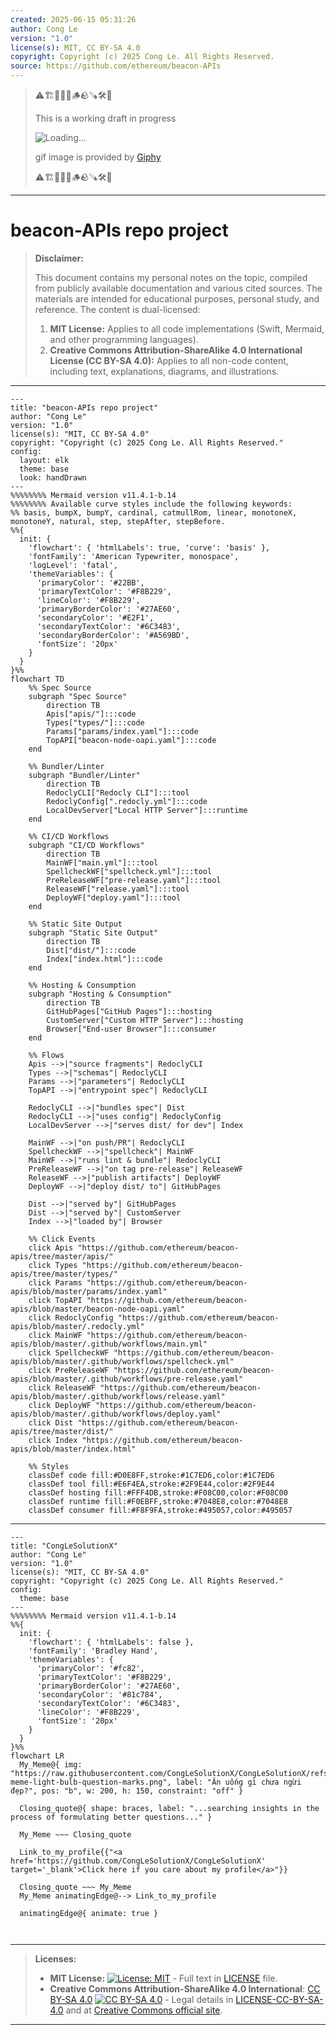 ```yaml
---
created: 2025-06-15 05:31:26
author: Cong Le
version: "1.0"
license(s): MIT, CC BY-SA 4.0
copyright: Copyright (c) 2025 Cong Le. All Rights Reserved.
source: https://github.com/ethereum/beacon-APIs
---
```



> ⚠️🏗️🚧🦺🧱🪵🪨🪚🛠️👷
> 
> This is a working draft in progress
> 
> ![Loading...](https://media0.giphy.com/media/v1.Y2lkPTc5MGI3NjExZDM0MXNyaTMzc2g4dDJ1amhxd3hmM2hwdWFvbG14cnIzcWx5cGl4ayZlcD12MV9pbnRlcm5hbF9naWZfYnlfaWQmY3Q9Zw/2PL2ikbz6hGtzLIqtE/giphy.gif)
>
> gif image is provided by [Giphy](https://giphy.com)
> 
> ⚠️🏗️🚧🦺🧱🪵🪨🪚🛠️👷


----




# beacon-APIs repo project
> **Disclaimer:**
>
> This document contains my personal notes on the topic,
> compiled from publicly available documentation and various cited sources.
> The materials are intended for educational purposes, personal study, and reference.
> The content is dual-licensed:
> 1. **MIT License:** Applies to all code implementations (Swift, Mermaid, and other programming languages).
> 2. **Creative Commons Attribution-ShareAlike 4.0 International License (CC BY-SA 4.0):** Applies to all non-code content, including text, explanations, diagrams, and illustrations.
---


```mermaid
---
title: "beacon-APIs repo project"
author: "Cong Le"
version: "1.0"
license(s): "MIT, CC BY-SA 4.0"
copyright: "Copyright (c) 2025 Cong Le. All Rights Reserved."
config:
  layout: elk
  theme: base
  look: handDrawn
---
%%%%%%%% Mermaid version v11.4.1-b.14
%%%%%%%% Available curve styles include the following keywords:
%% basis, bumpX, bumpY, cardinal, catmullRom, linear, monotoneX, monotoneY, natural, step, stepAfter, stepBefore.
%%{
  init: {
    'flowchart': { 'htmlLabels': true, 'curve': 'basis' },
    'fontFamily': 'American Typewriter, monospace',
    'logLevel': 'fatal',
    'themeVariables': {
      'primaryColor': '#22BB',
      'primaryTextColor': '#F8B229',
      'lineColor': '#F8B229',
      'primaryBorderColor': '#27AE60',
      'secondaryColor': '#E2F1',
      'secondaryTextColor': '#6C3483',
      'secondaryBorderColor': '#A569BD',
      'fontSize': '20px'
    }
  }
}%%
flowchart TD
    %% Spec Source
    subgraph "Spec Source" 
        direction TB
        Apis["apis/"]:::code
        Types["types/"]:::code
        Params["params/index.yaml"]:::code
        TopAPI["beacon-node-oapi.yaml"]:::code
    end

    %% Bundler/Linter
    subgraph "Bundler/Linter" 
        direction TB
        RedoclyCLI["Redocly CLI"]:::tool
        RedoclyConfig[".redocly.yml"]:::code
        LocalDevServer["Local HTTP Server"]:::runtime
    end

    %% CI/CD Workflows
    subgraph "CI/CD Workflows" 
        direction TB
        MainWF["main.yml"]:::tool
        SpellcheckWF["spellcheck.yml"]:::tool
        PreReleaseWF["pre-release.yaml"]:::tool
        ReleaseWF["release.yaml"]:::tool
        DeployWF["deploy.yaml"]:::tool
    end

    %% Static Site Output
    subgraph "Static Site Output"
        direction TB
        Dist["dist/"]:::code
        Index["index.html"]:::code
    end

    %% Hosting & Consumption
    subgraph "Hosting & Consumption"
        direction TB
        GitHubPages["GitHub Pages"]:::hosting
        CustomServer["Custom HTTP Server"]:::hosting
        Browser["End-user Browser"]:::consumer
    end

    %% Flows
    Apis -->|"source fragments"| RedoclyCLI
    Types -->|"schemas"| RedoclyCLI
    Params -->|"parameters"| RedoclyCLI
    TopAPI -->|"entrypoint spec"| RedoclyCLI

    RedoclyCLI -->|"bundles spec"| Dist
    RedoclyCLI -->|"uses config"| RedoclyConfig
    LocalDevServer -->|"serves dist/ for dev"| Index

    MainWF -->|"on push/PR"| RedoclyCLI
    SpellcheckWF -->|"spellcheck"| MainWF
    MainWF -->|"runs lint & bundle"| RedoclyCLI
    PreReleaseWF -->|"on tag pre-release"| ReleaseWF
    ReleaseWF -->|"publish artifacts"| DeployWF
    DeployWF -->|"deploy dist/ to"| GitHubPages

    Dist -->|"served by"| GitHubPages
    Dist -->|"served by"| CustomServer
    Index -->|"loaded by"| Browser

    %% Click Events
    click Apis "https://github.com/ethereum/beacon-apis/tree/master/apis/"
    click Types "https://github.com/ethereum/beacon-apis/tree/master/types/"
    click Params "https://github.com/ethereum/beacon-apis/blob/master/params/index.yaml"
    click TopAPI "https://github.com/ethereum/beacon-apis/blob/master/beacon-node-oapi.yaml"
    click RedoclyConfig "https://github.com/ethereum/beacon-apis/blob/master/.redocly.yml"
    click MainWF "https://github.com/ethereum/beacon-apis/blob/master/.github/workflows/main.yml"
    click SpellcheckWF "https://github.com/ethereum/beacon-apis/blob/master/.github/workflows/spellcheck.yml"
    click PreReleaseWF "https://github.com/ethereum/beacon-apis/blob/master/.github/workflows/pre-release.yaml"
    click ReleaseWF "https://github.com/ethereum/beacon-apis/blob/master/.github/workflows/release.yaml"
    click DeployWF "https://github.com/ethereum/beacon-apis/blob/master/.github/workflows/deploy.yaml"
    click Dist "https://github.com/ethereum/beacon-apis/tree/master/dist/"
    click Index "https://github.com/ethereum/beacon-apis/blob/master/index.html"

    %% Styles
    classDef code fill:#D0E8FF,stroke:#1C7ED6,color:#1C7ED6
    classDef tool fill:#E6F4EA,stroke:#2F9E44,color:#2F9E44
    classDef hosting fill:#FFF4DB,stroke:#F08C00,color:#F08C00
    classDef runtime fill:#F0EBFF,stroke:#7048E8,color:#7048E8
    classDef consumer fill:#F8F9FA,stroke:#495057,color:#495057

```

-----

<!-- 
```mermaid
%% Current Mermaid version
info
```  -->


```mermaid
---
title: "CongLeSolutionX"
author: "Cong Le"
version: "1.0"
license(s): "MIT, CC BY-SA 4.0"
copyright: "Copyright (c) 2025 Cong Le. All Rights Reserved."
config:
  theme: base
---
%%%%%%%% Mermaid version v11.4.1-b.14
%%{
  init: {
    'flowchart': { 'htmlLabels': false },
    'fontFamily': 'Bradley Hand',
    'themeVariables': {
      'primaryColor': '#fc82',
      'primaryTextColor': '#F8B229',
      'primaryBorderColor': '#27AE60',
      'secondaryColor': '#81c784',
      'secondaryTextColor': '#6C3483',
      'lineColor': '#F8B229',
      'fontSize': '20px'
    }
  }
}%%
flowchart LR
  My_Meme@{ img: "https://raw.githubusercontent.com/CongLeSolutionX/CongLeSolutionX/refs/heads/main/assets/images/My-meme-light-bulb-question-marks.png", label: "Ăn uống gì chưa ngừi đẹp?", pos: "b", w: 200, h: 150, constraint: "off" }

  Closing_quote@{ shape: braces, label: "...searching insights in the process of formulating better questions..." }
    
  My_Meme ~~~ Closing_quote
    
  Link_to_my_profile{{"<a href='https://github.com/CongLeSolutionX/CongLeSolutionX' target='_blank'>Click here if you care about my profile</a>"}}

  Closing_quote ~~~ My_Meme
  My_Meme animatingEdge@--> Link_to_my_profile
  
  animatingEdge@{ animate: true }



```

---
>**Licenses:**
>
>- **MIT License:**  [![License: MIT](https://img.shields.io/badge/License-MIT-yellow.svg)](LICENSE) - Full text in [LICENSE](LICENSE) file.
>- **Creative Commons Attribution-ShareAlike 4.0 International**: [CC BY-SA 4.0](https://creativecommons.org/licenses/by-sa/4.0/) [![CC BY-SA 4.0](https://licensebuttons.net/l/by-sa/4.0/88x31.png)](https://creativecommons.org/licenses/by-sa/4.0/) - Legal details in [LICENSE-CC-BY-SA-4.0](THE_PAST/LICENSE-CC-BY-SA-4.0) and at [Creative Commons official site](https://creativecommons.org/licenses/by-sa/4.0/).
>
---
